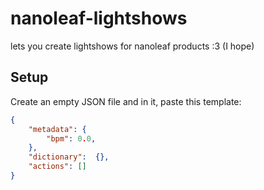 # nanoleaf-lightshows
lets you create lightshows for nanoleaf products :3 (I hope)

## Setup
Create an empty JSON file and in it, paste this template:
```json
{
    "metadata": {
        "bpm": 0.0,
    },
    "dictionary":  {},
    "actions": []
}
```
